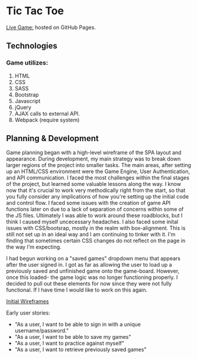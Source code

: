 # Tic Tac Toe

[Live Game:](https://colekins.github.io/tictactoe/) hosted on GitHub Pages.

## Technologies

### Game utilizes:

  1. HTML
  2. CSS
  3. SASS
  4. Bootstrap
  5. Javascript
  6. jQuery
  7. AJAX calls to external API.
  8. Webpack (require system)

## Planning & Development
Game planning began with a high-level wireframe of the SPA layout and appearance. During development, my main strategy was to break down larger regions of the project into smaller tasks. The main areas, after setting up an HTML/CSS environment were the Game Engine, User Authentication, and API communication. I faced the most challenges within the final stages of the project, but learned some valuable lessons along the way. I know now that it's crucial to work very methodically right from the start, so that you fully consider any implications of how you're setting up the initial code and control flow. I faced some issues with the creation of game API functions later on due to a lack of separation of concerns within some of the JS files. Ultimately I was able to work around these roadblocks, but I think I caused myself uncecessary headaches. I also faced some inital issues with CSS/bootsrap, mostly in the realm with box-alignment. This is still not set up in an ideal way and I am continuing to tinker with it. I'm finding that sometimes certain CSS changes do not reflect on the page in the way I'm expecting.

I had begun working on a "saved games" dropdown menu that appears after the user signed in. I got as far as allowing the user to load up a previously saved and unfinished game onto the game-board. However, once this loaded- the game logic was no longer functioning properly. I decided to pull out these elements for now since they were not fully functional. If I have time I would like to work on this again.

[Initial Wireframes](https://i.imgur.com/PvzoAKu.jpg)

Early user stories:
- "As a user, I want to be able to sign in with a unique username/password."
- "As a user, I want to be able to save my games"
- "As a user, I want to practice against myself"
- "As a user, I want to retrieve previously saved games"
